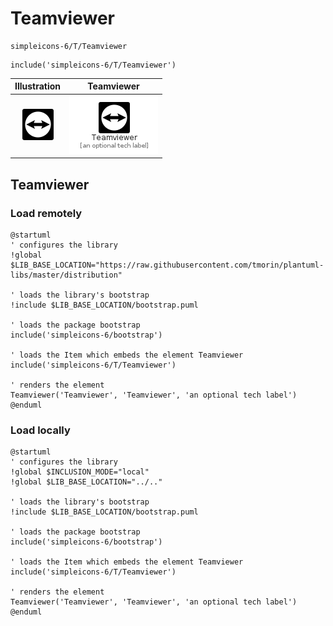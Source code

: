 # Teamviewer


```text
simpleicons-6/T/Teamviewer
```

```text
include('simpleicons-6/T/Teamviewer')
```



| Illustration | Teamviewer |
| :---: | :---: |
| ![illustration for Illustration](../../simpleicons-6/T/Teamviewer.png) | ![illustration for Teamviewer](../../simpleicons-6/T/Teamviewer.Local.png) |




## Teamviewer

### Load remotely
```plantuml
@startuml
' configures the library
!global $LIB_BASE_LOCATION="https://raw.githubusercontent.com/tmorin/plantuml-libs/master/distribution"

' loads the library's bootstrap
!include $LIB_BASE_LOCATION/bootstrap.puml

' loads the package bootstrap
include('simpleicons-6/bootstrap')

' loads the Item which embeds the element Teamviewer
include('simpleicons-6/T/Teamviewer')

' renders the element
Teamviewer('Teamviewer', 'Teamviewer', 'an optional tech label')
@enduml
```

### Load locally
```plantuml
@startuml
' configures the library
!global $INCLUSION_MODE="local"
!global $LIB_BASE_LOCATION="../.."

' loads the library's bootstrap
!include $LIB_BASE_LOCATION/bootstrap.puml

' loads the package bootstrap
include('simpleicons-6/bootstrap')

' loads the Item which embeds the element Teamviewer
include('simpleicons-6/T/Teamviewer')

' renders the element
Teamviewer('Teamviewer', 'Teamviewer', 'an optional tech label')
@enduml
```

